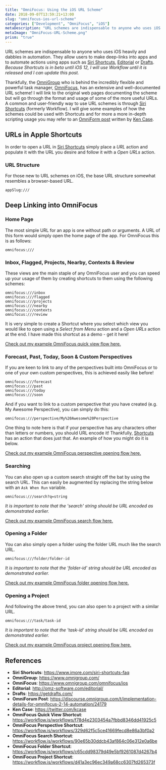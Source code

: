 ```yaml
---
title: "OmniFocus: Using the iOS URL Scheme"
date: 2018-09-07T13:59:21+13:00
slug: "omnifocus-ios-url-scheme"
categories: ["Development", "OmniFocus", "iOS"]
metaDescription: "URL schemes are indispensable to anyone who uses iOS heavily and dabbles in automation. Read on to get an introductory guide to using the OmniFocus URL scheme to supercharge your iOS productivity!"
metaImage: "OmniFocus-URL-Scheme.png"
prism: "true"
---
```


URL schemes are indispensable to anyone who uses iOS heavily and dabbles in automation. They allow users to make deep-links into apps and to automate actions using apps such as [Siri Shortcuts][ss], [Editorial][ed] or [Drafts][dr].
_Because Shortcuts is in beta until iOS 12, I will use Workflow until it is released and I can update this post._

Thankfully, the [OmniGroup][og] who is behind the incredibly flexible and powerful task manager, [OmniFocus][of], has an extensive and well-documented URL scheme! I will link to the original web pages documenting the scheme but will go through the format and usage of some of the more useful URLs. A common and user-friendly way to use URL schemes is through [Siri Shortcuts][ss] (formerly Workflow). I will give some examples of how the schemes could be used with Shortcuts and for more a more in-depth scripting usage you may refer to an [OmniForm post][ofp] written by [Ken Case][kc].

## URLs in Apple Shortcuts
In order to open a URL in [Siri Shortcuts][ss] simply place a _URL_ action and populate it with the URL you desire and follow it with a _Open URLs_ action.

### URL Structure
For those new to URL schemes on iOS, the base URL structure somewhat resembles a browser-based URL.

```
appSlug:///
```

## Deep Linking into OmniFocus

### Home Page
The most simple URL for an app is one without path or arguments. A URL of this form would simply open the home page of the app. For OmniFocus this is as follows:

```
omnifocus:///
```

### Inbox, Flagged, Projects, Nearby, Contexts & Review
These views are the main staple of any OmniFocus user and you can speed up your usage of them by creating shortcuts to them using the following schemes:

```
omnifocus:///inbox
omnifocus:///flagged
omnifocus:///projects
omnifocus:///nearby
omnifocus:///contexts
omnifocus:///review
```
It is very simple to create a Shortcut where you select which view you would like to open using a _Select from Menu_ action and a _Open URLs_ action at the end. I have made this shortcut as a demo - get it here!

[Check out my example OmniFocus quick view flow here.][ofquickview]

### Forecast, Past, Today, Soon & Custom Perspectives
If you are keen to link to any of the perspectives built into OmniFocus or to one of your own custom perspectives, this is achieved easily like before!

```
omnifocus:///forecast
omnifocus:///past
omnifocus:///today
omnifocus:///soon
```
And if you want to link to a custom perspective that you have created (e.g. My Awesome Perspective), you can simply do this:

```
omnifocus:///perspective/My%20Awesome%20Perspective
```
One thing to note here is that if your perspective has any characters other than letters or numbers, you should URL encode it! Thankfully, [Shortcuts][ss] has an action that does just that. An example of how you might do it is below.

[Check out my example OmniFocus perspective opening flow here.][ofperspective]


### Searching
You can also open up a custom search straight off the bat by using the search URL. This can easily be augmented by replacing the string below with an `Ask When Run` variable.

```
omnifocus:///search?q=string
```

_It is important to note that the 'search' string should be URL encoded as demonstrated earlier._

[Check out my example OmniFocus search flow here.][ofsearch]

### Opening a Folder
You can also simply open a folder using the folder URL much like the search URL.

```
omnifocus:///folder/folder-id
```

_It is important to note that the 'folder-id' string should be URL encoded as demonstrated earlier._

[Check out my example OmniFocus folder opening flow here.][offolder]

### Opening a Project
And following the above trend, you can also open to a project with a similar URL.

```
omnifocus:///task/task-id
```

_It is important to note that the 'task-id' string should be URL encoded as demonstrated earlier._

[Check out my example OmniFocus project opening flow here.][ofproject]


## References
- __Siri Shortcuts__: <https://www.imore.com/siri-shortcuts-faq>
- __OmniGroup__: <https://www.omnigroup.com/>
- __OmniFocus__: <https://www.omnigroup.com/omnifocus/ios>
- __Editorial__: <http://omz-software.com/editorial/>
- __Drafts__: <https://getdrafts.com/>
- __OmniForum Post__: <https://discourse.omnigroup.com/t/implementation-details-for-omnifocus-2-14-automation/24179>
- __Ken Case__: <https://twitter.com/kcase>
- __OmniFocus Quick View Shortcut__: <https://workflow.is/workflows/f78d4e2303454a7fbbd8346dd41925c5>
- __OmniFocus Perspective Shortcut__: <https://workflow.is/workflows/329d62f5c5ce41669fecd8e86a3bf0a2>
- __OmniFocus Search Shortcut__: <https://workflow.is/workflows/90e65b30ddcb43af864c06e312e0a6be>
- __OmniFocus Folder Shortcut__: <https://workflow.is/workflows/c65cdd98379d49e5bf9261087d4267b4>
- __OmniFocus Project Shortcut__: <https://workflow.is/workflows/d41a3ec96ec349a68cc6307fd265373f>

[ss]: https://www.imore.com/siri-shortcuts-faq
[og]: https://www.omnigroup.com/
[of]: https://www.omnigroup.com/omnifocus/ios
[ed]: http://omz-software.com/editorial/
[dr]: https://getdrafts.com/
[ofp]: https://discourse.omnigroup.com/t/implementation-details-for-omnifocus-2-14-automation/24179
[kc]: https://twitter.com/kcase
[ofquickview]: https://workflow.is/workflows/f78d4e2303454a7fbbd8346dd41925c5
[ofsearch]: https://workflow.is/workflows/90e65b30ddcb43af864c06e312e0a6be
[offolder]: https://workflow.is/workflows/c65cdd98379d49e5bf9261087d4267b4
[ofproject]: https://workflow.is/workflows/d41a3ec96ec349a68cc6307fd265373f
[ofperspective]: https://workflow.is/workflows/329d62f5c5ce41669fecd8e86a3bf0a2